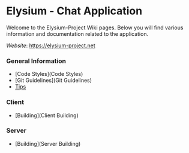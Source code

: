 # Elysium - Chat Application 

Welcome to the Elysium-Project Wiki pages. Below you will find various information and documentation related to the application.

*Website*: https://elysium-project.net


### General Information
* [Code Styles](Code Styles)
* [Git Guidelines](Git Guidelines)
* [Tips](Tips)

### Client
* [Building](Client Building)

### Server
* [Building](Server Building)
